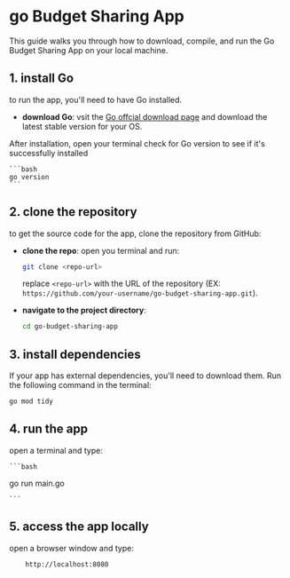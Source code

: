 # go Budget Sharing App 

This guide walks you through how to download, compile, and run the Go Budget Sharing App on your local machine.

## 1. install Go

to run the app, you'll need to have Go installed.

- **download Go**: vsit the [Go offcial download page](https://golang.org/dl/) and download the latest stable version for your OS.
  
 After installation, open your terminal check for Go version to see if it's successfully installed

    ```bash
    go version
    ```

## 2. clone the repository

to get the source code for the app, clone the repository from GitHub:

- **clone the repo**: open you terminal and run:

    ```bash
    git clone <repo-url>
    ```

    replace `<repo-url>` with the URL of the repository (EX: `https://github.com/your-username/go-budget-sharing-app.git`).

- **navigate to the project directory**:

    ```bash
    cd go-budget-sharing-app
    ```

## 3. install dependencies

If your app has external dependencies, you'll need to download them. Run the following command in the terminal:

```bash
go mod tidy
```

## 4. run the app

open a terminal and type:

    ```bash
go run main.go

    ```


## 5. access the app locally

open a browser window and type:
```
    http://localhost:8080

```